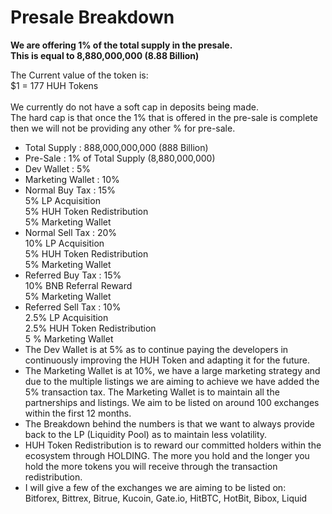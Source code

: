 # Presale Breakdown

**We are offering 1% of the total supply in the presale.**\
**This is equal to 8,880,000,000 (8.88 Billion)**

The Current value of the token is:\
$1 = 177 HUH Tokens\
\
We currently do not have a soft cap in deposits being made.\
The hard cap is that once the 1% that is offered in the pre-sale is complete then we will not be providing any other % for pre-sale.

* Total Supply : 888,000,000,000 (888 Billion)
* Pre-Sale : 1% of Total Supply (8,880,000,000)
* Dev Wallet : 5%
* Marketing Wallet : 10%
* Normal Buy Tax : 15%\
  5% LP Acquisition\
  5% HUH Token Redistribution\
  5% Marketing Wallet
* Normal Sell Tax : 20%\
  10% LP Acquisition\
  5% HUH Token Redistribution\
  5% Marketing Wallet
* Referred Buy Tax : 15%\
  10% BNB Referral Reward\
  5% Marketing Wallet
* Referred Sell Tax : 10%\
  2.5% LP Acquisition\
  2.5% HUH Token Redistribution\
  5 % Marketing Wallet
* The Dev Wallet is at 5% as to continue paying the developers in continuously improving the HUH Token and adapting it for the future.
* The Marketing Wallet is at 10%, we have a large marketing strategy and due to the multiple listings we are aiming to achieve we have added the 5% transaction tax. The Marketing Wallet is to maintain all the partnerships and listings. We aim to be listed on around 100 exchanges within the first 12 months.
* The Breakdown behind the numbers is that we want to always provide back to the LP (Liquidity Pool) as to maintain less volatility.
* HUH Token Redistribution is to reward our committed holders within the ecosystem through HOLDING. The more you hold and the longer you hold the more tokens you will receive through the transaction redistribution.
* I will give a few of the exchanges we are aiming to be listed on:\
  Bitforex, Bittrex, Bitrue, Kucoin, Gate.io, HitBTC, HotBit, Bibox, Liquid
